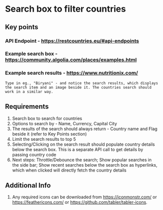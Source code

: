 # Search box to filter countries

## Key points

### API Endpoint - https://restcountries.eu/#api-endpoints
### Example search box - https://community.algolia.com/places/examples.html
### Example search results - https://www.nutritionix.com/
    Type in eg., "Biryani" - and notice the search results, which displays the search item and an image beside it. The countries search should work in a similar way.

## Requirements

1. Search box to search for countries
2. Options to search by - Name, Currency, Capital City
3. The results of the search should always return - Country name and Flag beside it (refer to Key Points section)
4. Limit the search results to top 5
5. Selecting/Clicking on the search result should populate country details below the search box. This is a separate API call to get details by passing country code
6. Next steps: Throttle/Debounce the search; Show popular searches in the side bar; Show recent searches below the search box as hyperlinks, which when clicked will directly fetch the country details

## Additional Info

1. Any required icons can be downloaded from https://iconmonstr.com/ or https://feathericons.com/ or https://github.com/tabler/tabler-icons.
